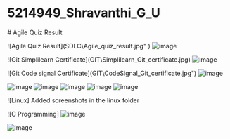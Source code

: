 # 5214949\_Shravanthi\_G\_U

\# Agile Quiz Result

!\[Agile Quiz Result](SDLC\Agile_quiz_result.jpg" )
<img src = "https://github.com/Shravanthi03/5214949_Shravanthi_G_U/blob/main/SDLC/Agile_quiz_result.jpg" alt='image'>

!\[Git Simplilearn Certificate](GIT\Simplilearn_Git_certificate.jpg)
<img src = "https://github.com/Shravanthi03/5214949_Shravanthi_G_U/blob/main/GIT/Simplilearn_Git_certificate.jpg" alt='image'>

!\[Git Code signal Certificate](GIT\CodeSignal_Git_certificate.jpg")
<img src = "https://github.com/Shravanthi03/5214949_Shravanthi_G_U/blob/main/GIT/CodeSignal_GitBasics_certificate.jpg" alt = 'image'>

<img src = "https://github.com/Shravanthi03/5214949_Shravanthi_G_U/blob/main/GIT/CodeSignal_GitBranch_certificate.png" alt = 'image'>

<img src = "https://github.com/Shravanthi03/5214949_Shravanthi_G_U/blob/main/GIT/CodeSignal_GitUndoingChanges_certificate%20.png" alt = 'image'>

<img src = "https://github.com/Shravanthi03/5214949_Shravanthi_G_U/blob/main/GIT/CodeSignal_GitRemoteRepository_certificate.png" alt = 'image'>

<img src = "https://github.com/Shravanthi03/5214949_Shravanthi_G_U/blob/main/GIT/CodeSignal_GitAdvcanceFeatures.png" alt = 'image'>

<img src = "https://github.com/Shravanthi03/5214949_Shravanthi_G_U/blob/main/GIT/CodeSignal_Git%20courseCertificate.png" alt = 'image'>

!\[Linux]
Added screenshots in the linux folder

!\[C Programming]
<img src = "https://github.com/Shravanthi03/5214949_Shravanthi_G_U/blob/main/C%20programming/Introduction_to_C_Sololearn.jpg" alt = 'image'>

<img src = "https://github.com/Shravanthi03/5214949_Shravanthi_G_U/blob/main/C%20programming/C_Intermediate_Sololearn.jpg" alt = 'image'>